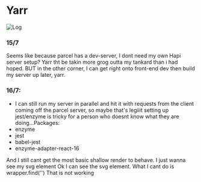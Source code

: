 # Yarr

![Log](https://thumb1.shutterstock.com/display_pic_with_logo/550162/162275303/stock-photo-wooden-log-firewood-162275303.jpg)

### 15/7
Seems like because parcel has a dev-server, I dont need my own Hapi server setup? Yarr tht be takin more grog outta my tankard than i had hoped. BUT in the other corner, I can get right onto front-end dev then build my server up later, yarr.

### 16/7:
  - I can still run my server in parallel and hit it with requests from the client coming off the parcel server, so maybe that's legiiit
setting up jest/enzyme is tricky for a person who doesnt know what they are doing...Packages:
  - enzyme
  - jest
  - babel-jest
  - enzyme-adapter-react-16

And I still cant get the most basic shallow render to behave. I just wanna see my svg element
Ok I can see the svg element.
What I cant do is wrapper.find('<selector>') That is not working